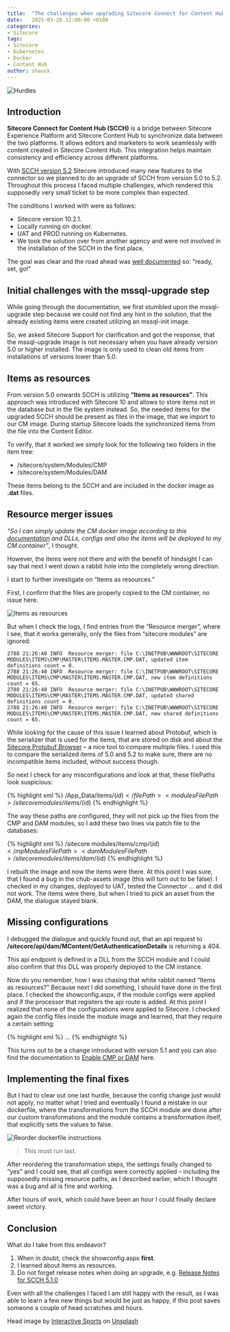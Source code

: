 ```yaml
---
title:  "The challenges when upgrading Sitecore Connect for Content Hub from 5.0 to 5.2 on docker."
date:   2025-03-26 12:00:00 +0100
categories:
- Sitecore
tags:
- Sitecore
- Kubernetes
- Docker
- Content Hub
author: shauck
---
```


![Hurdles](../files/2025/03/26/hurdles.jpg "Hurdles")

## Introduction
**Sitecore Connect for Content Hub (SCCH)** is a bridge between Sitecore Experience Platform and Sitecore Content Hub to synchronize data between the two platforms. It allows editors and marketers to work seamlessly with content created in Sitecore Content Hub. This integration helps maintain consistency and efficiency across different platforms.

With [SCCH version 5.2](https://developers.sitecore.com/downloads/Sitecore_Connect_for_Content_Hub/5x/Sitecore_Connect_for_Content_Hub_510/Release_Notes) Sitecore introduced many new features to the connector so we planned to do an upgrade of SCCH from version 5.0 to 5.2. Throughout this process I faced multiple challenges, which rendered this supposedly very small ticket to be more complex than expected.

The conditions I worked with were as follows:
*	Sitecore version 10.2.1.
*	Locally running on docker.
*	UAT and PROD running on Kubernetes.
*	We took the solution over from another agency and were not involved in the installation of the SCCH in the first place.

The goal was clear and the road ahead was [well documented](https://doc.sitecore.com/xp/en/developers/connect-for-ch/52/connect-for-content-hub/walkthrough--upgrading-scch-5-1-to-5-2-on-docker.html) so: “ready, set, go!”

## Initial challenges with the mssql-upgrade step

While going through the documentation, we first stumbled upon the mssql-upgrade step because we could not find any hint in the solution, that the already existing items were created utilizing an mssql-init image.

So, we asked Sitecore Support for clarification and got the response, that the mssql-upgrade image is not necessary when you have already version 5.0 or higher installed. The image is only used to clean old items from installations of versions lower than 5.0.

## Items as resources

From version 5.0 onwards SCCH is  utilizing **“Items as resources”**. This approach was introduced with Sitecore 10 and allows to store items not in the database but in the  file system instead. So, the needed items for the upgraded SCCH should be present as files in the image, that we import to our CM image. During startup Sitecore loads the synchronized items from the file into the Content Editor.

To verify, that it worked we simply look for the following two folders in the item tree:
*	/sitecore/system/Modules/CMP
*	/sitecore/system/Modules/DAM

These items belong to the SCCH and are included in the docker image as **.dat** files.

## Resource merger issues

*“So I can simply update the CM docker image according to this [documentation](https://doc.sitecore.com/xp/en/developers/connect-for-ch/52/connect-for-content-hub/walkthrough--preparing-to-install-the-scch-connector-module-in-a-container-environment.html#build-the-docker-images) and DLLs, configs and also the items will be deployed to my CM container”*, I thought.

However, the items were not there and with the benefit of hindsight I can say that next I went down a rabbit hole into the completely wrong direction.

I start to further investigate on “Items as resources.”

First, I confirm that the files are properly copied to the CM container, no issue here.

![Items as resources](../files/2025/03/26/items-as-resources.png "Items as resources")

But when I check the logs, I find entries from the “Resource merger”, where I see, that it works generally, only the files from “sitecore modules” are ignored:

```
2788 21:26:40 INFO  Resource merger: file C:\INETPUB\WWWROOT\SITECORE MODULES\ITEMS\CMP\MASTER\ITEMS.MASTER.CMP.DAT, updated item definitions count = 0.
2788 21:26:40 INFO  Resource merger: file C:\INETPUB\WWWROOT\SITECORE MODULES\ITEMS\CMP\MASTER\ITEMS.MASTER.CMP.DAT, new item definitions count = 65.
2788 21:26:40 INFO  Resource merger: file C:\INETPUB\WWWROOT\SITECORE MODULES\ITEMS\CMP\MASTER\ITEMS.MASTER.CMP.DAT, updated shared definitions count = 0.
2788 21:26:40 INFO  Resource merger: file C:\INETPUB\WWWROOT\SITECORE MODULES\ITEMS\CMP\MASTER\ITEMS.MASTER.CMP.DAT, new shared definitions count = 65.
```

While looking for the cause of this issue I learned about Protobuf, which is the serializer that is used for the items, that are stored on disk and about the [Sitecore Protobuf Browser](https://github.com/GAAOPS/Sitecore.Protobuf.Browser) – a nice tool to compare multiple files. I used this to compare the serialized items of 5.0 and 5.2 to make sure, there are no incompatible items included, without success though.

So next I check for any misconfigurations and look at that, these filePaths look suspicious:

{% highlight xml %}
<protobufItems type="Sitecore.Data.DataProviders.ReadOnly.Protobuf.ProtobufDataProvider, Sitecore.Kernel" patch:source="CommerzReal.Project.ChubConnector.config">
<filePaths hint="list" patch:source="CommerzReal.Project.ChubConnector.config">
<filePath>/App_Data/items/$(id)</filePath>
<modulesFilePath>/sitecore modules/items/$(id)</modulesFilePath>
</filePaths>
</protobufItems>
{% endhighlight %}

The way these paths are configured, they will not pick up the files from the CMP and DAM modules, so I add these two lines via patch file to the databases:

{% highlight xml %}
<cmpModulesFilePath>/sitecore modules/items/cmp/$(id)</mpModulesFilePath>
<damModulesFilePath>/sitecore modules/items/dam/$(id)</damModulesFilePath>
{% endhighlight %}

I rebuilt the image and now the items were there. At this point I was sure, that I found a bug in the chub-assets image (this will turn out to be false). I checked in my changes, deployed to UAT, tested the Connector … and it did not work. The items were there, but when I tried to pick an asset from the DAM, the dialogue stayed blank.

## Missing configurations

I debugged the dialogue and quickly found out, that an api request to **/sitecore/api/dam/MContent/GetAuthenticationDetails** is returning a 404.

This api endpoint is defined in a DLL from the SCCH module and I could also confirm that this DLL was properly deployed to the CM instance.

Now do you remember, how I was chasing that white rabbit named “Items as resources?” Because next I did something, I should have done in the first place. I checked the showconfig.aspx, if the module configs were applied and if the processor that registers the api route is added. At this point I realized that none of the configurations were applied to Sitecore. I checked again the config files inside the module image and learned, that they require a certain setting: 

{% highlight xml %}
<sitecore damEnabled:require="yes">…</sitecore>
{% endhighlight %}

This turns out to be a change introduced with version 5.1 and you can also find the documentation to [Enable CMP or DAM](https://doc.sitecore.com/xp/en/developers/connect-for-ch/latest/connect-for-content-hub/enable-cmp-or-dam.html) here.

## Implementing the final fixes

But I had to clear out one last hurdle, because the config change just would not apply, no matter what I tried and eventually I found a mistake in our dockerfile, where the transformations from the SCCH module are done after our custom transformations and the module contains a transformation itself, that explicitly sets the values to false.

![Reorder dockerfile instructions](../files/2025/03/26/reorder-dockerfile.png "Reorder dockerfile instructions")
> This must run last.

After reordering the transformation steps, the settings finally changed to “yes” and I could see, that all configs were correctly applied – including the supposedly missing resource paths, as I described earlier, which I thought was a bug and all is fine and working.

After hours of work, which could have been an hour I could finally declare sweet victory.

## Conclusion

What do I take from this endeavor?

1.	When in doubt, check the showconfig.aspx **first**.
2.	I learned about items as resources.
3.	Do not forget release notes when doing an upgrade, e.g. [Release Notes for SCCH 5.1.0](https://developers.sitecore.com/downloads/Sitecore_Connect_for_Content_Hub/5x/Sitecore_Connect_for_Content_Hub_510/Release_Notes)

Even with all the challenges I faced I am still happy with the result, as I was able to learn a few new things but would be just as happy, if this post saves someone a couple of head scratches and hours.


Head image by <a href="https://unsplash.com/@interactivesports?utm_content=creditCopyText&utm_medium=referral&utm_source=unsplash">Interactive Sports</a> on <a href="https://unsplash.com/photos/white-track-field-with-white-ramsp-VYTQNnaboUA?utm_content=creditCopyText&utm_medium=referral&utm_source=unsplash">Unsplash</a>
      